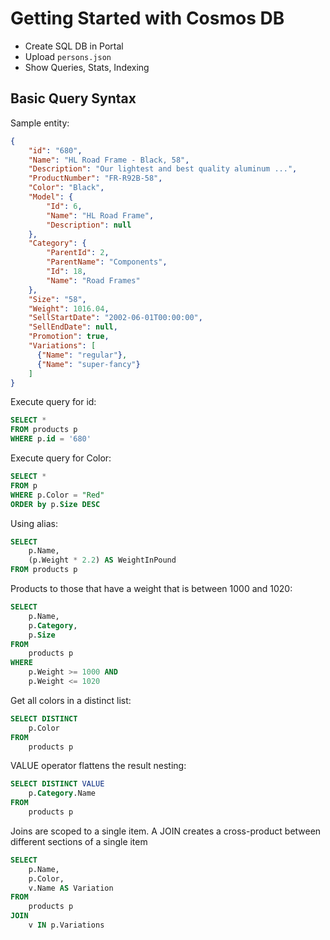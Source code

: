 # Getting Started with Cosmos DB

-   Create SQL DB in Portal
-   Upload `persons.json`
-   Show Queries, Stats, Indexing

## Basic Query Syntax

Sample entity:

```json
{
    "id": "680",
    "Name": "HL Road Frame - Black, 58",
    "Description": "Our lightest and best quality aluminum ...",
    "ProductNumber": "FR-R92B-58",
    "Color": "Black",
    "Model": {
        "Id": 6,
        "Name": "HL Road Frame",
        "Description": null
    },
    "Category": {
        "ParentId": 2,
        "ParentName": "Components",
        "Id": 18,
        "Name": "Road Frames"
    },
    "Size": "58",
    "Weight": 1016.04,
    "SellStartDate": "2002-06-01T00:00:00",
    "SellEndDate": null,
    "Promotion": true,
    "Variations": [
      {"Name": "regular"},
      {"Name": "super-fancy"}
    ]
}
```

Execute query for id:

```sql
SELECT *
FROM products p
WHERE p.id = '680'
```

Execute query for Color:

```sql
SELECT *
FROM p
WHERE p.Color = "Red"
ORDER by p.Size DESC
```

Using alias:

```sql
SELECT
    p.Name,
    (p.Weight * 2.2) AS WeightInPound
FROM products p
```

Products to those that have a weight that is between 1000 and 1020:

```sql
SELECT
    p.Name,
    p.Category,
    p.Size
FROM
    products p
WHERE
    p.Weight >= 1000 AND
    p.Weight <= 1020
```

Get all colors in a distinct list:

```sql
SELECT DISTINCT
    p.Color
FROM
    products p
```

VALUE operator flattens the result nesting:

```sql
SELECT DISTINCT VALUE
    p.Category.Name
FROM
    products p
```

Joins are scoped to a single item. A JOIN creates a cross-product between different sections of a single item

```sql
SELECT
    p.Name,
    p.Color,
    v.Name AS Variation
FROM 
    products p
JOIN
    v IN p.Variations   
```